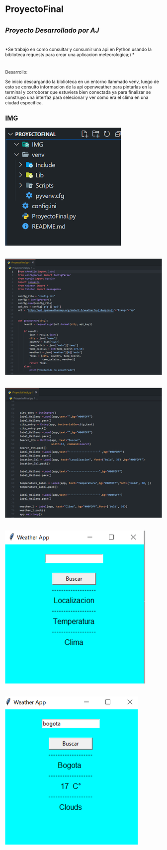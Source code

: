 # ProyectoFinal
#
## *Proyecto Desarrollado por AJ*
#
#
*Se trabajo en como consultar y consumir una api en Python usando la biblioteca requests para crear una aplicacion meteorologica;) *
#
#
Desarrollo:

Se inicio descargando la biblioteca en un entorno llammado venv, luego de esto se consulto informacion de la api openweather para pintarlas en la terminal y corroborar que estuviera bien conectada ya para finalizar se construyo una interfaz para selecionar y ver como era el clima en una ciudad especifica.

## IMG

![muestraCodigoCarpetas](https://github.com/Jhuset2003/ProyectoFinal/blob/main/IMG/Captura%20de%20pantalla%20(6).png)
#
![muestraGame](https://github.com/Jhuset2003/ProyectoFinal/blob/main/IMG/Captura%20de%20pantalla%20(7).png)
#
![muestraCodigoCarpetas](https://github.com/Jhuset2003/ProyectoFinal/blob/main/IMG/Captura%20de%20pantalla%20(8).png)
#
![muestraGame](https://github.com/Jhuset2003/ProyectoFinal/blob/main/IMG/Captura%20de%20pantalla%20(9).png)
#
![muestraCodigoCarpetas](https://github.com/Jhuset2003/ProyectoFinal/blob/main/IMG/Captura%20de%20pantalla%20(10).png)


